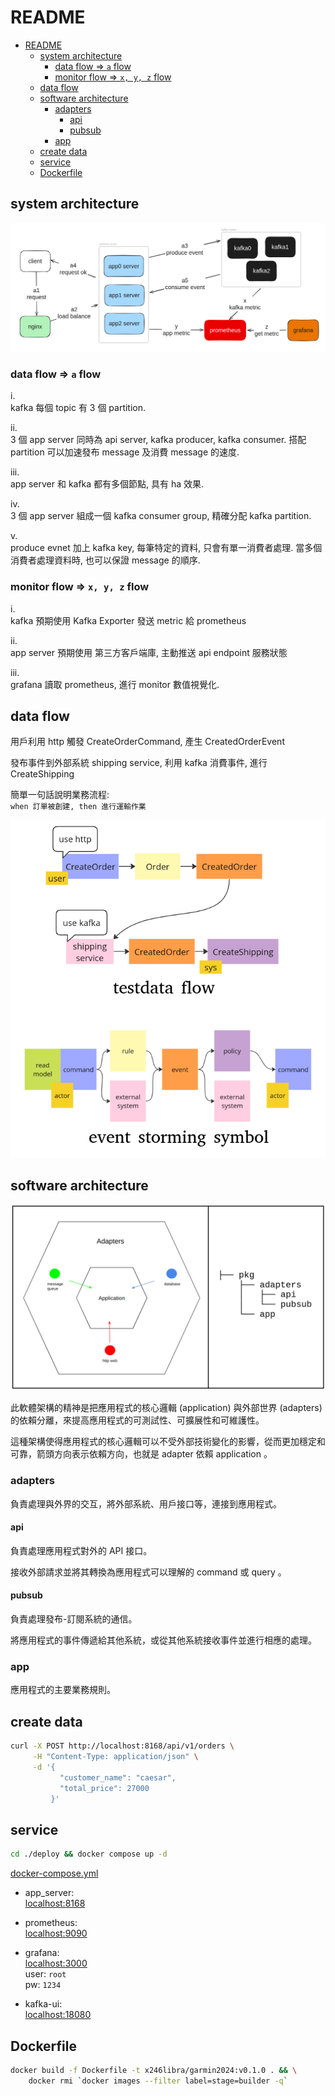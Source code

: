 # README

- [README](#readme)
  - [system architecture](#system-architecture)
    - [data flow =\> `a` flow](#data-flow--a-flow)
    - [monitor flow =\> `x, y, z` flow](#monitor-flow--x-y-z-flow)
  - [data flow](#data-flow)
  - [software architecture](#software-architecture)
    - [adapters](#adapters)
      - [api](#api)
      - [pubsub](#pubsub)
    - [app](#app)
  - [create data](#create-data)
  - [service](#service)
  - [Dockerfile](#dockerfile)

## system architecture

![system_architecture](asset/system_architecture.png)

### data flow => `a` flow

i.  
kafka 每個 topic 有 3 個 partition.  

ii.  
3 個 app server 同時為 api server, kafka producer, kafka consumer. 搭配 partition 可以加速發布 message 及消費 message 的速度.  

iii.  
app server 和 kafka 都有多個節點, 具有 ha 效果.  

iv.  
3 個 app server 組成一個 kafka consumer group, 精確分配 kafka partition.

v.  
produce evnet 加上 kafka key, 每筆特定的資料, 只會有單一消費者處理. 當多個消費者處理資料時, 也可以保證 message 的順序.  

### monitor flow => `x, y, z` flow

i.  
kafka 預期使用 Kafka Exporter 發送 metric 給 prometheus

ii.  
app server 預期使用 第三方客戶端庫, 主動推送 api endpoint 服務狀態

iii.  
grafana 讀取 prometheus, 進行 monitor 數值視覺化.

## data flow

用戶利用 http 觸發 CreateOrderCommand, 產生 CreatedOrderEvent  

發布事件到外部系統 shipping service, 利用 kafka 消費事件, 進行 CreateShipping  

簡單一句話說明業務流程:  
`when 訂單被創建, then 進行運輸作業`  

![data_flow](asset/data_flow.png)

## software architecture

![software architecture](asset/software_architecture.png)

此軟體架構的精神是把應用程式的核心邏輯 (application) 與外部世界 (adapters) 的依賴分離，來提高應用程式的可測試性、可擴展性和可維護性。

這種架構使得應用程式的核心邏輯可以不受外部技術變化的影響，從而更加穩定和可靠，箭頭方向表示依賴方向，也就是 adapter 依賴 application 。

### adapters

負責處理與外界的交互，將外部系統、用戶接口等，連接到應用程式。

#### api

負責處理應用程式對外的 API 接口。

接收外部請求並將其轉換為應用程式可以理解的 command 或 query 。


#### pubsub

負責處理發布-訂閱系統的通信。

將應用程式的事件傳遞給其他系統，或從其他系統接收事件並進行相應的處理。

### app

應用程式的主要業務規則。

## create data

```bash
curl -X POST http://localhost:8168/api/v1/orders \
     -H "Content-Type: application/json" \
     -d '{
           "customer_name": "caesar",
           "total_price": 27000
         }'
```

## service

```bash
cd ./deploy && docker compose up -d
```

[docker-compose.yml](deploy/docker-compose.yml)


- app_server:  
    <localhost:8168>
    
- prometheus:  
    <localhost:9090>
    
- grafana:  
    <localhost:3000>  
    user: `root`  
    pw: `1234`
    
-  kafka-ui:  
    <localhost:18080>
      
## Dockerfile

```bash
docker build -f Dockerfile -t x246libra/garmin2024:v0.1.0 . && \
    docker rmi `docker images --filter label=stage=builder -q`
```